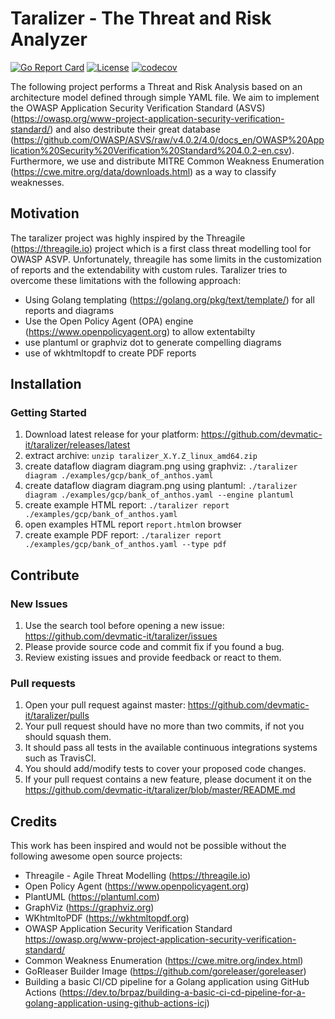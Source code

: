 # Taralizer - The Threat and Risk Analyzer

[![Go Report Card](https://goreportcard.com/badge/github.com/devmatic-it/taralizer)](https://goreportcard.com/report/github.com/devmatic-it/taralizer)
[![License](https://img.shields.io/badge/License-Apache%202.0-blue.svg)](https://github.com/devmatic-it/taralizer/blob/master/LICENSE)
[![codecov](https://codecov.io/gh/devmatic-it/taralizer/branch/main/graph/badge.svg)](https://codecov.io/gh/devmatic-it/taralizer)

The following project performs a Threat and Risk Analysis based on an architecture model defined through simple YAML file.
We aim to implement the OWASP Application Security Verification Standard (ASVS)(<https://owasp.org/www-project-application-security-verification-standard/>) and also destribute their great database (<https://github.com/OWASP/ASVS/raw/v4.0.2/4.0/docs_en/OWASP%20Application%20Security%20Verification%20Standard%204.0.2-en.csv>).
Furthermore, we use and distribute MITRE Common Weakness Enumeration (<https://cwe.mitre.org/data/downloads.html>) as a way to classify weaknesses.

## Motivation

The taralizer project was highly inspired by the Threagile (<https://threagile.io>) project which is a first class threat modelling tool for OWASP ASVP.
Unfortunately, threagile has some limits in the customization of reports and the extendability with custom rules.
Taralizer tries to overcome these limitations with the following approach:

- Using Golang templating (<https://golang.org/pkg/text/template/>) for all reports and diagrams
- Use the Open Policy Agent (OPA) engine (<https://www.openpolicyagent.org>) to allow extentabilty
- use plantuml or graphviz dot to generate compelling diagrams
- use of wkhtmltopdf to create PDF reports

## Installation

### Getting Started

1. Download latest release for your platform: <https://github.com/devmatic-it/taralizer/releases/latest>
2. extract archive: `unzip taralizer_X.Y.Z_linux_amd64.zip`
3. create dataflow diagram diagram.png using graphviz: `./taralizer diagram ./examples/gcp/bank_of_anthos.yaml`
4. create dataflow diagram diagram.png using plantuml: `./taralizer diagram ./examples/gcp/bank_of_anthos.yaml --engine plantuml`
5. create example HTML report: `./taralizer report ./examples/gcp/bank_of_anthos.yaml`
6. open examples HTML report `report.html`on browser
7. create example PDF report: `./taralizer report ./examples/gcp/bank_of_anthos.yaml --type pdf`

## Contribute

### New Issues

1. Use the search tool before opening a new issue: <https://github.com/devmatic-it/taralizer/issues>
2. Please provide source code and commit fix if you found a bug.
3. Review existing issues and provide feedback or react to them.

### Pull requests

1. Open your pull request against master:  <https://github.com/devmatic-it/taralizer/pulls>
2. Your pull request should have no more than two commits, if not you should squash them.
3. It should pass all tests in the available continuous integrations systems such as TravisCI.
4. You should add/modify tests to cover your proposed code changes.
5. If your pull request contains a new feature, please document it on the <https://github.com/devmatic-it/taralizer/blob/master/README.md>

## Credits

This work has been inspired and would not be possible without the following awesome open source projects:

- Threagile - Agile Threat Modelling (<https://threagile.io>)
- Open Policy Agent (<https://www.openpolicyagent.org>)
- PlantUML (<https://plantuml.com>)
- GraphViz (<https://graphviz.org>)
- WKhtmltoPDF (<https://wkhtmltopdf.org>)
- OWASP Application Security Verification Standard <https://owasp.org/www-project-application-security-verification-standard/>
- Common Weakness Enumeration (<https://cwe.mitre.org/index.html>)
- GoRleaser Builder Image (<https://github.com/goreleaser/goreleaser>)
- Building a basic CI/CD pipeline for a Golang application using GitHub Actions
(<https://dev.to/brpaz/building-a-basic-ci-cd-pipeline-for-a-golang-application-using-github-actions-icj>)
